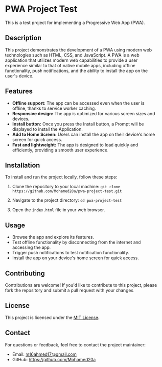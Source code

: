 # PWA Project Test

This is a test project for implementing a Progressive Web App (PWA).

## Description

This project demonstrates the development of a PWA using modern web technologies such as HTML, CSS, and JavaScript. A PWA is a web application that utilizes modern web capabilities to provide a user experience similar to that of native mobile apps, including offline functionality, push notifications, and the ability to install the app on the user's device.

## Features

- **Offline support:** The app can be accessed even when the user is offline, thanks to service worker caching.
- **Responsive design:** The app is optimized for various screen sizes and devices.
- **Install button:** Once you press the Install button, a Prompt will be displayed to install the Application.
- **Add to Home Screen:** Users can install the app on their device's home screen for quick access.
- **Fast and lightweight:** The app is designed to load quickly and efficiently, providing a smooth user experience.

## Installation

To install and run the project locally, follow these steps:

1. Clone the repository to your local machine:
`git clone https://github.com/Mohamed20a/pwa-project-test.git`

2. Navigate to the project directory:
`cd pwa-project-test`

4. Open the `index.html` file in your web browser.

## Usage

- Browse the app and explore its features.
- Test offline functionality by disconnecting from the internet and accessing the app.
- Trigger push notifications to test notification functionality.
- Install the app on your device's home screen for quick access.

## Contributing

Contributions are welcome! If you'd like to contribute to this project, please fork the repository and submit a pull request with your changes.

## License

This project is licensed under the [MIT License](LICENSE).

## Contact

For questions or feedback, feel free to contact the project maintainer:
- Email: m16ahmed17@gmail.com
- GitHub: https://github.com/Mohamed20a
